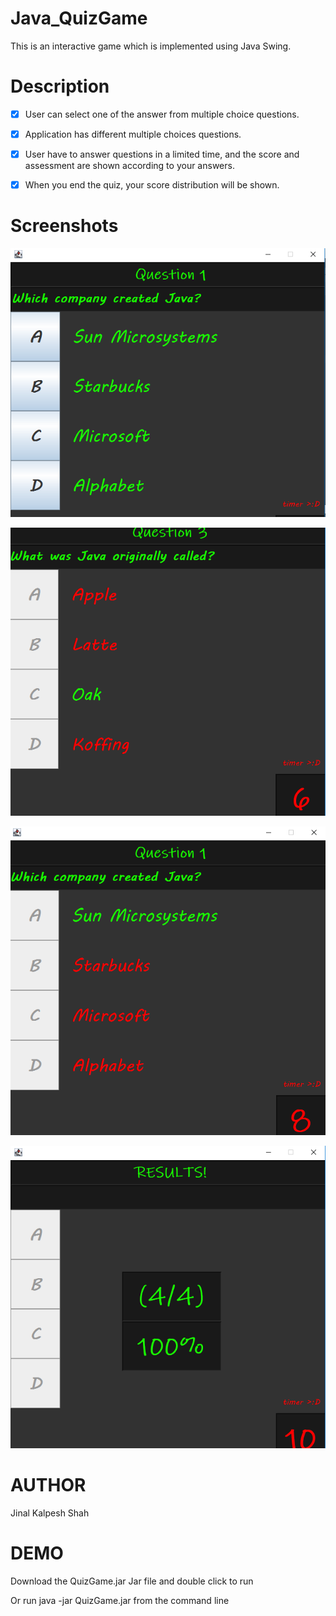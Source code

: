 # Java_QuizGame

This is an interactive game which is implemented using Java Swing.

# Description

- [x] User can select one of the answer from multiple choice questions.
 
- [x] Application has different multiple choices questions.

- [x] User have to answer questions in a limited time, and the score and assessment are shown according to your answers.

- [x] When you end the quiz, your score distribution will be shown.

# Screenshots

![](Screenshots/SS1.png)

![](Screenshots/SS2.png)

![](Screenshots/SS3.png)

![](Screenshots/SS4.png)

# AUTHOR
Jinal Kalpesh Shah


# DEMO
Download the QuizGame.jar Jar file and double click to run

Or run java -jar QuizGame.jar from the command line



